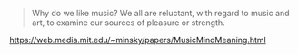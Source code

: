 
> Why do we like music? We all are reluctant, with regard to music and art, to examine our sources of pleasure or strength.

https://web.media.mit.edu/~minsky/papers/MusicMindMeaning.html
